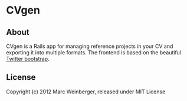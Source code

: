 CVgen
=====

About
-----
CVgen is a Rails app for managing reference projects in your CV and exporting it into multiple formats. The frontend is
based on the beautiful [Twitter bootstrap](http://twitter.github.com/bootstrap/).

License
-------
Copyright (c) 2012 Marc Weinberger, released under MIT License
